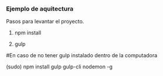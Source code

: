 ### Ejemplo de aquitectura

Pasos para levantar el proyecto.

1. npm install

2. gulp


#En caso de no tener gulp instalado dentro de la computadora

(sudo) npm install gulp gulp-cli nodemon -g